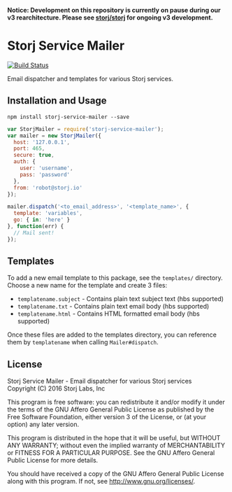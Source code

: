 **Notice: Development on this repository is currently on pause during our v3 rearchitecture. Please see [storj/storj](https://github.com/storj/storj) for ongoing v3 development.**

Storj Service Mailer
====================

[![Build Status](https://img.shields.io/travis/Storj/service-mailer.svg?style=flat-square)](https://travis-ci.org/Storj/service-mailer)

Email dispatcher and templates for various Storj services.

Installation and Usage
----------------------

```
npm install storj-service-mailer --save
```

```js
var StorjMailer = require('storj-service-mailer');
var mailer = new StorjMailer({
  host: '127.0.0.1',
  port: 465,
  secure: true,
  auth: {
    user: 'username',
    pass: 'password'
  },
  from: 'robot@storj.io'
});

mailer.dispatch('<to_email_address>', '<template_name>', {
  template: 'variables',
  go: { in: 'here' }
}, function(err) {
  // Mail sent!
});
```

Templates
---------

To add a new email template to this package, see the `templates/` directory.
Choose a new name for the template and create 3 files:

* `templatename.subject` - Contains plain text subject text (hbs supported)
* `templatename.txt` - Contains plain text email body (hbs supported)
* `templatename.html` - Contains HTML formatted email body (hbs supported)

Once these files are added to the templates directory, you can reference them 
by `templatename` when calling `Mailer#dispatch`.

License
-------

Storj Service Mailer - Email dispatcher for various Storj services  
Copyright (C) 2016 Storj Labs, Inc

This program is free software: you can redistribute it and/or modify
it under the terms of the GNU Affero General Public License as published
by the Free Software Foundation, either version 3 of the License, or
(at your option) any later version.

This program is distributed in the hope that it will be useful,
but WITHOUT ANY WARRANTY; without even the implied warranty of
MERCHANTABILITY or FITNESS FOR A PARTICULAR PURPOSE.  See the
GNU Affero General Public License for more details.

You should have received a copy of the GNU Affero General Public License
along with this program.  If not, see http://www.gnu.org/licenses/.


